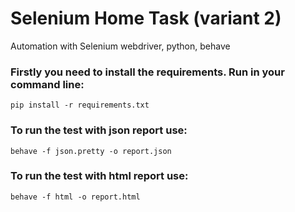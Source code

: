 # Selenium Home Task (variant 2)
Automation with Selenium webdriver, python, behave
### Firstly you need to install the requirements. Run in your command line:
```
pip install -r requirements.txt
```
### To run the test with json report use:
```
behave -f json.pretty -o report.json
```
### To run the test with html report use:
```
behave -f html -o report.html
```
